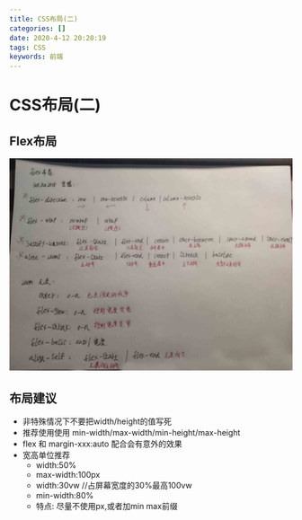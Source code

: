 ```yaml
---
title: CSS布局(二)
categories: []
date: 2020-4-12 20:20:19
tags: CSS
keywords: 前端 
---
```


# CSS布局(二)
## Flex布局
![图片](./CSS布局二/flex.jpg)
##  布局建议
- 非特殊情况下不要把width/height的值写死
- 推荐使用使用 min-width/max-width/min-height/max-height
- flex 和 margin-xxx:auto 配合会有意外的效果
- 宽高单位推荐
	- width:50%
	- max-width:100px
	- width:30vw //占屏幕宽度的30%最高100vw
	- min-width:80%
	- 特点: 尽量不使用px,或者加min max前缀